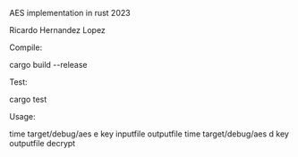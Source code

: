 AES implementation in rust
2023

Ricardo Hernandez Lopez

Compile:

cargo build --release

Test: 

cargo test

Usage:

time target/debug/aes e key inputfile outputfile
time target/debug/aes d key outputfile decrypt

